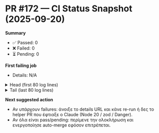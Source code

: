 # PR #172 — CI Status Snapshot (2025-09-20)

**Summary**
- ✅ Passed: 0
- ❌ Failed: 0
- ⏳ Pending: 0

**First failing job**
- Details: N/A

<details><summary>Head (first 80 log lines)</summary>


</details>

<details><summary>Tail (last 80 log lines)</summary>


</details>

**Next suggested action**
- Αν υπάρχουν failures: άνοιξε το details URL και κάνε re-run ή δες το helper PR που έφτιαξε ο Claude (Node 20 / zod / Danger).
- Αν όλα είναι pass/pending: περίμενε την ολοκλήρωση και ενεργοποίησε auto-merge εφόσον επιτρέπεται.

